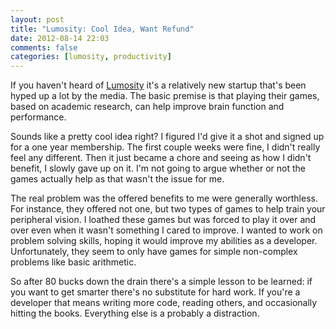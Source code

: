 ```yaml
---
layout: post
title: "Lumosity: Cool Idea, Want Refund"
date: 2012-08-14 22:03
comments: false
categories: [lumosity, productivity]
---
```

If you haven't heard of [Lumosity](http://www.lumosity.com/) it's a relatively new startup that's been hyped up a lot by the media.  The basic premise is that playing their games, based on academic research, can help improve brain function and performance.

Sounds like a pretty cool idea right?  I figured I'd give it a shot and signed up for a one year membership.  The first couple weeks were fine, I didn't really feel any different.  Then it just became a chore and seeing as how I didn't benefit, I slowly gave up on it.  I'm not going to argue whether or not the games actually help as that wasn't the issue for me.  

The real problem was the offered benefits to me were generally worthless.  For instance, they offered not one, but two types of games to help train your peripheral vision.  I loathed these games but was forced to play it over and over even when it wasn't something I cared to improve.  I wanted to work on problem solving skills, hoping it would improve my abilities as a developer.  Unfortunately, they seem to only have games for simple non-complex problems like basic arithmetic.  

So after 80 bucks down the drain there's a simple lesson to be learned: if you want to get smarter there's no substitute for hard work.  If you're a developer that means writing more code, reading others, and occasionally hitting the books.  Everything else is a probably a distraction.